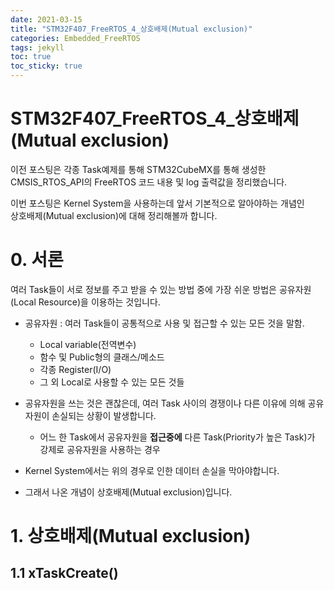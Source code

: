 ```yaml
---
date: 2021-03-15
title: "STM32F407_FreeRTOS_4_상호배제(Mutual exclusion)"
categories: Embedded_FreeRTOS
tags: jekyll
toc: true  
toc_sticky: true 
---
```


STM32F407_FreeRTOS_4_상호배제(Mutual exclusion)
=============

이전 포스팅은 각종 Task예제를 통해 STM32CubeMX를 통해 생성한    
CMSIS_RTOS_API의 FreeRTOS 코드 내용 및 log 출력값을 정리했습니다.

이번 포스팅은 Kernel System을 사용하는데 앞서 기본적으로 알아야하는 개념인    
상호배제(Mutual exclusion)에 대해 정리해볼까 합니다.

# 0. 서론
여러 Task들이 서로 정보를 주고 받을 수 있는 방법 중에 가장 쉬운 방법은 공유자원(Local Resource)을 이용하는 것입니다.    
* 공유자원 : 여러 Task들이 공통적으로 사용 및 접근할 수 있는 모든 것을 말함.
    * Local variable(전역변수)
    * 함수 및 Public형의 클래스/메소드
    * 각종 Register(I/O)
    * 그 외 Local로 사용할 수 있는 모든 것들


* 공유자원을 쓰는 것은 괜찮은데, 여러 Task 사이의 경쟁이나 다른 이유에 의해 공유자원이 손실되는 상황이 발생합니다.
    * 어느 한 Task에서 공유자원을 **접근중에** 다른 Task(Priority가 높은 Task)가 강제로 공유자원을 사용하는 경우
* Kernel System에서는 위의 경우로 인한 데이터 손실을 막아야합니다.
* 그래서 나온 개념이 상호배제(Mutual exclusion)입니다.

# 1. 상호배제(Mutual exclusion)
## 1.1 xTaskCreate()
